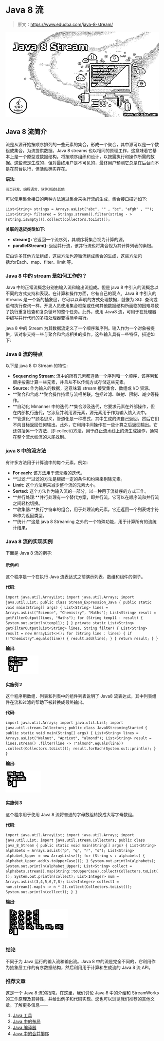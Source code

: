 # Java 8 流

> 原文：<https://www.educba.com/java-8-stream/>

![Java 8 Stream](img/8c4b4ac85af10f5640673b730658851d.png)



## Java 8 流简介

流是从源开始按顺序排列的一些元素的集合，形成一个聚合，其中源可以是一个数组或集合，为流提供数据。Java 8 streams 也以相同的原理工作，这意味着它基本上是一个原型或数据结构，将按顺序组织和设计，以按需执行和操作所需的数据。这些流是生成的，但对最终用户是不可见的，最终用户预测它总是在后台而不是在前台执行，但活动确实存在。

**语法:**

<small>网页开发、编程语言、软件测试&其他</small>

可以使用集合接口的两种方法通过集合来执行流的生成，集合接口描述如下:

`List<String> strings = Arrays.asList("abc", "" , "bc", "efgh" , "");
List<String> filtered = Strings.stream().filter(string - > !string.isEmpty()).collect(collectors.toList());`

**关联的退货类型如下:**

*   **stream():** 它返回一个流序列，其顺序将集合视为计算的源。
*   **parallelStream():** 返回并行流，该并行流也将集合视为其计算列表的素根。

它由许多其他方法组成，这些方法也遵循流组成集合的生成，这些方法包括:forEach、map、filter、limit 等。

### Java 8 中的 stream 是如何工作的？

Java 中的正常流概念分别由输入流和输出流组成。但是 java 8 中引入的流概念以不同的方式支持和表现。在计算和操作方面，它有自己的观点。Java 8 中引入的 Streams 是一个新的抽象层，它可以以声明的方式处理数据，就像为 SQL 查询或语句执行查询一样。开发人员使用集合框架或任何其他数据结构所面临的困难导致了执行重复检查和复杂循环的整个任务。此外，使用 Java8 流，可用于在处理器中编写并行代码的多核处理器变得简单易行。

java 8 中的 Stream 为其数据流定义了一个顺序和序列。输入作为一个对象被提供，该对象支持一些与聚合和合成相关的操作。这些输入具有一些特征，描述如下:

### Java 8 流的特点

以下是 java 8 中 Stream 的特性:

*   **Sequencing Stream:** 流中的所有元素都遵循一个序列和一个顺序，该序列和顺序按需计算一些元素，并且从不以传统方式存储这些元素。
*   **Source:** 作为输入的数据，这意味着 stream 接受集合、数组或 I/O 资源。
*   **聚合和合成:**聚合操作持续与流相关联，包括过滤、映射、限制、减少等操作。
*   **自动化 Mmanner 中的迭代:**集合涉及迭代，它要求元素在外部操作，但在内部执行迭代，它涉及并利用源元素，源元素用于作为输入馈入流中。
*   **管道化:**顾名思义，管道化是一种模式，其中生成的流自己返回，然后它们不向目标返回任何输出。此外，它利用中间操作在一些计算之后返回输出。它还包括另一个方法，即 collect()方法，用于终止流水线上的流生成操作，通常在整个流水线流的末尾找到。

### java 8 中的流方法

有许多方法用于计算流中的每个元素，例如:

*   **For each:** 该方法用于流元素的迭代。
*   **过滤:**过滤的方法是根据一定的条件和约束来剔除元素。
*   **Limit:** 这个方法用来减少整个流的元素大小。
*   **Sorted:** 这个方法作为输入流的一部分，以一种用于流排序的方式工作。
*   **并行处理:**并行处理有一个替代方案，即并行流，它可以在顺序流和并行流之间轻松切换。
*   **收集器:**执行字符串的组合，用于处理流的元素。它还返回一个列表或字符串作为返回类型。
*   **统计:**这是 java 8 Streaming 之外的一个特殊功能，用于计算所有的流统计结果。

### Java 8 流的实现实例

下面是 Java 8 流的例子:

#### 示例#1

这个程序是一个在执行 Java 流表达式之前演示列表、数组和组件的例子。

**代码:**

`import java.util.ArrayList;
import java.util.Arrays;
import java.util.List;
public class Stream_Expression_Java {
public static void main(String[] args) {
List<String> lines = Arrays.asList("Science", "Chemistry", "Maths");
List<String> result = getFilterOutput(lines, "Maths");
for (String temp11 : result) {
System.out.println(temp11);
}
}
private static List<String> getFilterOutput(List<String> lines, String filter) {
List<String> result = new ArrayList<>();
for (String line : lines) {
if (!"Chemistry".equals(line)) {
result.add(line);
}
}
return result;
}
}`

**输出:**

![Java 8 Stream Example 1](img/c3d9665c24c7ef3d02617c2c5d5db374.png)



#### 实施例 2

这个程序用数组、列表和列表中的组件列表说明了 Java8 流表达式，其中列表组件在流和过滤的帮助下被转换成最终输出。

**代码:**

`import java.util.Arrays;
import java.util.List;
import java.util.stream.Collectors;
public class Java8StreamingStarted {
public static void main(String[] args) {
List<String> lines = Arrays.asList("Walnut", "Apricot", "almond");
List<String> result = lines.stream()
.filter(line -> !"almond".equals(line))
.collect(Collectors.toList());
result.forEach(System.out::println);
}
}`

**输出:**

![Java 8 Stream Example 2](img/6c729bd6d37dbea0f2f242202a4c4aef.png)



#### 实施例 3

这个程序用于使用 Java 8 流将普通的字母数组转换成大写字母数组。

**代码:**

`import java.util.ArrayList;
import java.util.Arrays;
import java.util.List;
import java.util.stream.Collectors;
public class java_8_Stream {
public static void main(String[] args) {
List<String> alphabets = Arrays.asList("p", "q", "r", "s");
List<String> alphabet_Upper = new ArrayList<>();
for (String s : alphabets) {
alphabet_Upper.add(s.toUpperCase());
}
System.out.println(alphabets);
System.out.println(alphabet_Upper);
List<String> collect = alphabets.stream().map(String::toUpperCase).collect(Collectors.toList());
System.out.println(collect);
List<Integer> num = Arrays.asList(3,4,5,6,7,8);
List<Integer> collect1 = num.stream().map(n -> n * 2).collect(Collectors.toList());
System.out.println(collect1);
}
}`

**输出:**

![Array of Alphabets Example 3](img/6a5ffba85b3a62d76f63d5575f0b7650.png)



### 结论

不同于为 Java 运行的输入流和输出流。Java 8 中的流是完全不同的，它利用作为抽象层工作的有序数据结构，然后利用用于计算和生成流的 Java 8 流 API。

### 推荐文章

这是一个 Java 8 流的指南。在这里，我们讨论 Java 8 中的介绍和 StreamWorks 的工作原理及其特性，并给出例子和代码实现。您也可以浏览我们推荐的其他文章，了解更多信息——

1.  [Java 工具](https://www.educba.com/java-tools/)
2.  [Java 中的布局](https://www.educba.com/layout-in-java/)
3.  [Java 编译器](https://www.educba.com/java-compilers/)
4.  [Java 中的合并排序](https://www.educba.com/merge-sort-in-java/)





